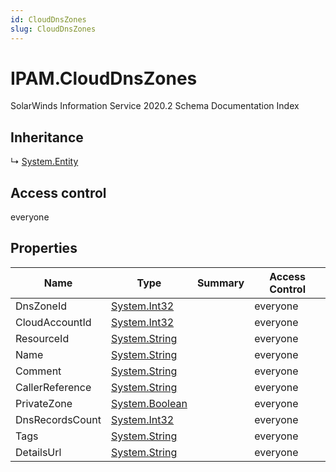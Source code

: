 ```yaml
---
id: CloudDnsZones
slug: CloudDnsZones
---
```


# IPAM.CloudDnsZones

SolarWinds Information Service 2020.2 Schema Documentation Index

## Inheritance

↳ [System.Entity](./../System/Entity)

## Access control

everyone

## Properties

| Name | Type | Summary | Access Control |
| ------ | ------ | ------ | ------ |
| DnsZoneId | [System.Int32](https://docs.microsoft.com/en-us/dotnet/api/system.int32) |  | everyone |
| CloudAccountId | [System.Int32](https://docs.microsoft.com/en-us/dotnet/api/system.int32) |  | everyone |
| ResourceId | [System.String](https://docs.microsoft.com/en-us/dotnet/api/system.string) |  | everyone |
| Name | [System.String](https://docs.microsoft.com/en-us/dotnet/api/system.string) |  | everyone |
| Comment | [System.String](https://docs.microsoft.com/en-us/dotnet/api/system.string) |  | everyone |
| CallerReference | [System.String](https://docs.microsoft.com/en-us/dotnet/api/system.string) |  | everyone |
| PrivateZone | [System.Boolean](https://docs.microsoft.com/en-us/dotnet/api/system.boolean) |  | everyone |
| DnsRecordsCount | [System.Int32](https://docs.microsoft.com/en-us/dotnet/api/system.int32) |  | everyone |
| Tags | [System.String](https://docs.microsoft.com/en-us/dotnet/api/system.string) |  | everyone |
| DetailsUrl | [System.String](https://docs.microsoft.com/en-us/dotnet/api/system.string) |  | everyone |

